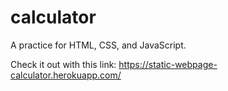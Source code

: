 # calculator
A practice for HTML, CSS, and JavaScript.

Check it out with this link: https://static-webpage-calculator.herokuapp.com/
